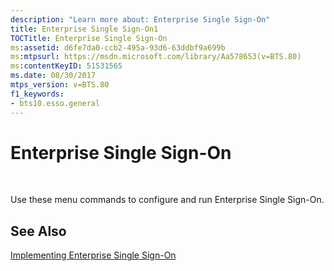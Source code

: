 ```yaml
---
description: "Learn more about: Enterprise Single Sign-On"
title: Enterprise Single Sign-On1
TOCTitle: Enterprise Single Sign-On
ms:assetid: d6fe7da0-ccb2-495a-93d6-63ddbf9a699b
ms:mtpsurl: https://msdn.microsoft.com/library/Aa578653(v=BTS.80)
ms:contentKeyID: 51531565
ms.date: 08/30/2017
mtps_version: v=BTS.80
f1_keywords:
- bts10.esso.general
---
```


# Enterprise Single Sign-On

 

Use these menu commands to configure and run Enterprise Single Sign-On.

## See Also

[Implementing Enterprise Single Sign-On](https://msdn.microsoft.com/library/aa558712\(v=bts.80\))

